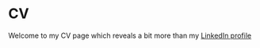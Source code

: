 # CV
Welcome to my CV page which reveals a bit more than my [LinkedIn profile](https://www.linkedin.com/in/yamdonn)
